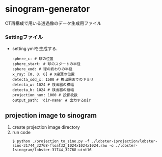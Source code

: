 # sinogram-generator

CT再構成で用いる透過像のデータ生成用ファイル

### Settingファイル
- setting.ymlを生成する.
    ```
    sphere_c: # 球の位置
    sphere_start: # 球のスタートの半径
    sphere_end: # 球の終わりの半径
    x_ray: [0, 0, 0] # X線源の位置
    detecta_sdd_x: 1500 # 検出器までのキョリ
    detecta_w: 1024 # 検出器の横幅
    detecta_h: 1024 # 検出器の縦幅
    projection_num: 1000 # 投影枚数
    output_path: 'dir-name' # 出力するDir
    ```

## projection image to sinogram
1. create projection image directory
2. run code
    ```
    $ python ./projection_to_sino.py -f ./lobster-1projection/lobster-sino-31744_32768-float32_1024x1024x1024.raw -o ./lobster-1sinogram/lobster-31744_32768-uint16 
    ```